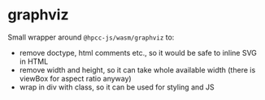 # graphviz

Small wrapper around `@hpcc-js/wasm/graphviz` to:

- remove doctype, html comments etc., so it would be safe to inline SVG in HTML
- remove width and height, so it can take whole available width (there is viewBox for aspect ratio anyway)
- wrap in div with class, so it can be used for styling and JS
